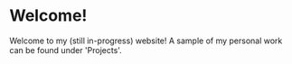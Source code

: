 # Welcome!

Welcome to my (still in-progress) website! A sample of my personal work can be found under 'Projects'.
